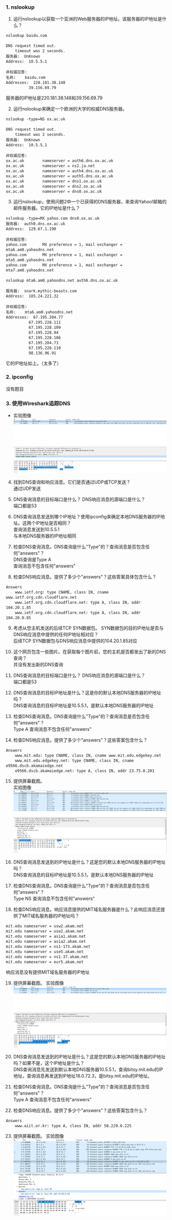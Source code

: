### 1. nslookup

1. 运行nslookup以获取一个亚洲的Web服务器的IP地址。该服务器的IP地址是什么？   
```
nslookup baidu.com

DNS request timed out.
    timeout was 2 seconds.
服务器:  UnKnown
Address:  10.5.5.1

非权威应答:
名称:    baidu.com
Addresses:  220.181.38.148
          39.156.69.79
```

服务器的IP地址是220.181.38.148和39.156.69.79

2. 运行nslookup来确定一个欧洲的大学的权威DNS服务器。
```
nslookup -type=NS ox.ac.uk

DNS request timed out.
    timeout was 2 seconds.
服务器:  UnKnown
Address:  10.5.5.1

非权威应答:
ox.ac.uk        nameserver = auth6.dns.ox.ac.uk
ox.ac.uk        nameserver = ns2.ja.net
ox.ac.uk        nameserver = auth4.dns.ox.ac.uk
ox.ac.uk        nameserver = auth5.dns.ox.ac.uk
ox.ac.uk        nameserver = dns1.ox.ac.uk
ox.ac.uk        nameserver = dns2.ox.ac.uk
ox.ac.uk        nameserver = dns0.ox.ac.uk
```

3. 运行nslookup，使用问题2中一个已获得的DNS服务器，来查询Yahoo!邮箱的邮件服务器。它的IP地址是什么？  
```
nslookup -type=MX yahoo.com dns0.ox.ac.uk
服务器:  auth0.dns.ox.ac.uk
Address:  129.67.1.190

非权威应答:
yahoo.com       MX preference = 1, mail exchanger = mta6.am0.yahoodns.net
yahoo.com       MX preference = 1, mail exchanger = mta5.am0.yahoodns.net
yahoo.com       MX preference = 1, mail exchanger = mta7.am0.yahoodns.net

nslookup mta6.am0.yahoodns.net auth6.dns.ox.ac.uk

服务器:  snark.mythic-beasts.com
Address:  185.24.221.32

非权威应答:
名称:    mta6.am0.yahoodns.net
Addresses:  67.195.204.77
          67.195.228.111
          67.195.228.109
          67.195.228.94
          67.195.228.106
          67.195.204.73
          67.195.228.110
          98.136.96.91
```

它的IP地址如上。（太多了）

### 2. ipconfig

没有题目  

### 3. 使用Wireshark追踪DNS

* 实验图像
![Image text](dns1.png)  

4. 找到DNS查询和响应消息。它们是否通过UDP或TCP发送？  
通过UDP发送  

5. DNS查询消息的目标端口是什么？ DNS响应消息的源端口是什么？  
端口都是53

6. DNS查询消息发送到哪个IP地址？使用ipconfig来确定本地DNS服务器的IP地址。这两个IP地址是否相同？  
查询消息发送到10.5.5.1   
与本地DNS服务器的IP地址相同  

7. 检查DNS查询消息。DNS查询是什么"Type"的？查询消息是否包含任何"answers"？  
DNS查询是Type A  
查询消息不包含任何"answers"  

8. 检查DNS响应消息。提供了多少个"answers"？这些答案具体包含什么？  
```
Answers
    www.ietf.org: type CNAME, class IN, cname www.ietf.org.cdn.cloudflare.net
    www.ietf.org.cdn.cloudflare.net: type A, class IN, addr 104.20.1.85
    www.ietf.org.cdn.cloudflare.net: type A, class IN, addr 104.20.0.85
```

9. 考虑从您主机发送的后续TCP SYN数据包。 SYN数据包的目的IP地址是否与DNS响应消息中提供的任何IP地址相对应？  
后续TCP SYN数据包与DNS响应消息中提供的104.20.1.85对应  

10. 这个网页包含一些图片。在获取每个图片前，您的主机是否都发出了新的DNS查询？  
并没有发出新的DNS查询  

11. DNS查询消息的目标端口是什么？ DNS响应消息的源端口是什么？  
端口都是53  

12. DNS查询消息的目标IP地址是什么？这是你的默认本地DNS服务器的IP地址吗？  
DNS查询消息的目标IP地址是10.5.5.1，是默认本地DNS服务器的IP地址  

13. 检查DNS查询消息。DNS查询是什么"Type"的？查询消息是否包含任何"answers"？  
Type A  查询消息不包含任何"answers"

14. 检查DNS响应消息。提供了多少个"answers"？这些答案包含什么？  
```
Answers
    www.mit.edu: type CNAME, class IN, cname www.mit.edu.edgekey.net
    www.mit.edu.edgekey.net: type CNAME, class IN, cname e9566.dscb.akamaiedge.net
    e9566.dscb.akamaiedge.net: type A, class IN, addr 23.75.8.201
```

15. 提供屏幕截图。  
实验图像  
![Image text](dns2.png)  

16. DNS查询消息发送到的IP地址是什么？这是您的默认本地DNS服务器的IP地址吗？  
DNS查询消息的目标IP地址是10.5.5.1，是默认本地DNS服务器的IP地址  

17. 检查DNS查询消息。DNS查询是什么"Type"的？查询消息是否包含任何"answers"？  
Type NS 查询消息不包含任何"answers"  

18. 检查DNS响应消息。响应消息提供的MIT域名服务器是什么？此响应消息还提供了MIT域名服务器的IP地址吗？  
```
mit.edu nameserver = usw2.akam.net
mit.edu nameserver = use2.akam.net
mit.edu nameserver = asia1.akam.net
mit.edu nameserver = asia2.akam.net
mit.edu nameserver = ns1-173.akam.net
mit.edu nameserver = use5.akam.net
mit.edu nameserver = ns1-37.akam.net
mit.edu nameserver = eur5.akam.net
```
响应消息没有提供MIT域名服务器的IP地址  

19. 提供屏幕截图。
实验图像  
![Image text](dns3.png)  

20. DNS查询消息发送到的IP地址是什么？这是您的默认本地DNS服务器的IP地址吗？如果不是，这个IP地址是什么？  
DNS查询消息先发送到默认本地DNS服务器10.5.5.1，查询bitsy.mit.edu的IP地址，查询消息再发送到IP地址18.0.72.3，是bitsy.mit.edu的IP地址。  

21. 检查DNS查询消息。DNS查询是什么"Type"的？查询消息是否包含任何"answers"？  
Type A 查询消息不包含任何"answers"  

22. 检查DNS响应消息。提供了多少个"answers"？这些答案包含什么？  
```
Answers
    www.aiit.or.kr: type A, class IN, addr 58.229.6.225
```

23. 提供屏幕截图。
实验图像  
![Image text](dns4.png)  
